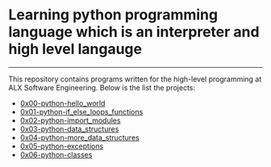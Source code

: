 # Learning python programming language which is an interpreter and high level langauge

---

This repository contains programs written for the high-level programming at ALX Software Engineering. Below is the list the projects:

- [0x00-python-hello_world](https://github.com/Hilerioluwa12/alx-higher_level_programming/tree/master/0x00-python-hello_world)
- [0x01-python-if_else_loops_functions](//github.com/Hilerioluwa12/alx-higher_level_programming/tree/master/0x01-python-if_else_loops_functions)
- [0x02-python-import_modules](https://github.com/Hilerioluwa12/alx-higher_level_programming/tree/master/0x02-python-import_modules)
- [0x03-python-data_structures](https://github.com/Hilerioluwa12/alx-higher_level_programming/tree/master/0x03-python-data_structures)
- [0x04-python-more_data_structures](https://github.com/Hilerioluwa12/alx-higher_level_programming/tree/master/0x04-python-more_data_structures)
- [0x05-python-exceptions](https://github.com/Hilerioluwa12/alx-higher_level_programming/tree/master/0x05-python-exceptions)
- [0x06-python-classes]()
